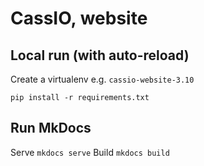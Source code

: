 # CassIO, website

## Local run (with auto-reload)

Create a virtualenv e.g. `cassio-website-3.10`

`pip install -r requirements.txt`


## Run MkDocs 
Serve
`mkdocs serve`
Build
`mkdocs build`
